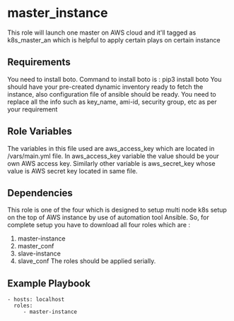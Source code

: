 master_instance
=========

This role will launch one master on AWS cloud and it'll tagged as k8s_master_an which is helpful to apply certain plays on certain instance

Requirements
------------

You need to install boto. 
Command to install boto is : pip3 install boto
You should have your pre-created dynamic inventory ready to fetch the instance, also configuration file of ansible should be ready. You need to replace all the info such as key_name, ami-id, security group, etc as per your requirement

Role Variables
--------------

The variables in this file used are aws_access_key which are located in /vars/main.yml file. In aws_access_key variable the value should be your own AWS access key. Similarly other variable is aws_secret_key whose value is AWS secret key located in same file.

Dependencies
------------

This role is one of the four which is designed to setup multi node k8s setup on the top of AWS instance by use of automation tool Ansible. So, for complete setup you have to download all four roles which are :
1. master-instance
2. master_conf
3. slave-instance
4. slave_conf
The roles should be applied serially.

Example Playbook
----------------

    - hosts: localhost
      roles:
         - master-instance
